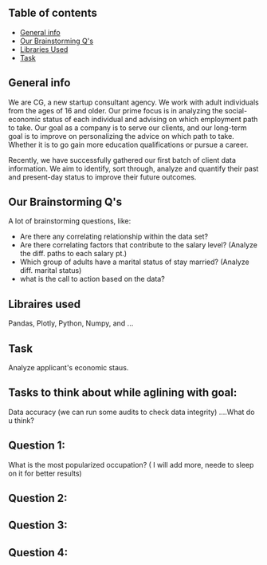## Table of contents
* [General info](#general-info)
* [Our Brainstorming Q's](#Our-Brainstorming-Q's)
* [Libraries Used](#Libraries-used)
* [Task](#Task)

## General info
We are CG, a new startup consultant agency. We work with adult individuals from the ages of 16 and older. Our prime focus is in analyzing the social-economic status of each individual and advising on which employment path to take. Our goal as a company is to serve our clients, and our long-term goal is to improve on personalizing the advice on which path to take. Whether it is to go gain more education qualifications or pursue a career. 

Recently, we have successfully gathered our first batch of client data information.  We aim to identify, sort through, analyze and quantify their past and present-day status to improve their future outcomes.

## Our Brainstorming Q's
A lot of brainstorming questions, like:
* Are there any correlating relationship within the data set?
* Are there correlating factors that contribute to the salary level?
      (Analyze the diff. paths to each salary pt.)
* Which group of adults have a marital status of stay married?
      (Analyze diff. marital status)
* what is the call to action based on the data?

## Libraires used
Pandas, Plotly, Python, Numpy, and ... 

## Task
Analyze applicant's economic staus.

## Tasks to think about while aglining with goal:
Data accuracy (we can run some audits to check data integrity) ....What do u think?

## Question 1:
What is the most popularized occupation? ( I will add more, neede to sleep on it for better results)

## Question 2:

## Question 3:

## Question 4:

